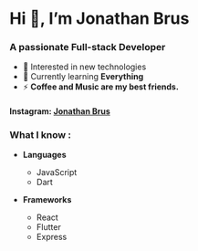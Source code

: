 # Hi 👋, I’m Jonathan Brus
### A passionate Full-stack Developer

- 👀 Interested in new technologies
- 🌱 Currently learning **Everything**
- ⚡ **Coffee and Music are my best friends.**

#### __Instagram:__ <a href="https://instagram.com/joey.__10" target="blank">Jonathan Brus</a>

### What I know :

- **Languages**
  - JavaScript
  - Dart

- **Frameworks**
  - React
  - Flutter
  - Express

<!---
jonathanbrus/jonathanbrus is a ✨ special ✨ repository because its `README.md` (this file) appears on your GitHub profile.
You can click the Preview link to take a look at your changes.
--->
